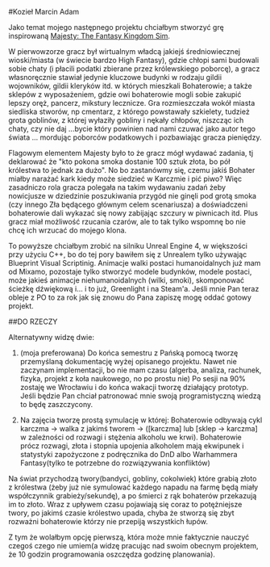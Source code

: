#Kozieł Marcin Adam

Jako temat mojego następnego projektu chciałbym stworzyć grę inspirowaną [Majesty: The Fantasy Kingdom Sim](https://www.youtube.com/watch?v=N-2XpXHf0RE).

W pierwowzorze gracz był wirtualnym władcą jakiejś średniowiecznej wioski/miasta (w świecie bardzo High Fantasy), gdzie chłopi sami budowali sobie chaty (i płacili podatki zbierane przez królewskiego poborcę), a gracz własnoręcznie stawiał jedynie kluczowe budynki w rodzaju gildii wojowników, gildii kleryków itd. w których mieszkali Bohaterowie; a także sklepów z wyposażeniem, gdzie owi bohaterowie mogli sobie zakupić lepszy oręż, pancerz, mikstury lecznicze.
Gra rozmieszczała wokół miasta siedliska stworów, np cmentarz, z którego powstawały szkielety, tudzież grota goblinów, z której wyłaziły gobliny i nękały chłopów, niszcząc ich chaty, czy nie daj ...bycie który powinien nad nami czuwać jako autor tego świata ... mordując poborców podatkowych i pozbawiając gracza pieniędzy.

Flagowym elementem Majesty było to że gracz mógł wydawać zadania, tj deklarować że "kto pokona smoka dostanie 100 sztuk złota, bo pół królestwa to jednak za dużo". No bo zastanówmy się, czemu jakiś Bohater miałby narażać kark kiedy może siedzieć w Karczmie i pić piwo? Więc zasadniczo rola gracza polegała na takim wydawaniu zadań żeby nowicjusze w dziedzinie poszukiwania przygód nie ginęli pod grotą smoka (czy innego Zła będącego głównym celem scenariusza) a doświadczeni bohaterowie dali wykazać się nowy zabijając szczury w piwnicach itd. Plus gracz miał możliwość rzucania czarów, ale to tak tylko wspomnę bo nie chcę ich wrzucać do mojego klona.

To powyższe chciałbym zrobić na silniku Unreal Engine 4, w większości przy użyciu C++, bo do tej pory bawiłem się z Unrealem tylko używając Blueprint Visual Scriptinig. Animacje walki postaci humanoidalnych już mam od Mixamo, pozostaje tylko stworzyć modele budynków, modele postaci, może jakieś animacje niehumanoidalnych (wilki, smoki), skomponować ścieżkę dźwiękową i... i to już, Greenlight i na Steam'a. Jeśli mnie Pan teraz obleje z PO to za rok jak się znowu do Pana zapiszę mogę oddać gotowy projekt.

##DO RZECZY

Alternatywny widzę dwie: 

1. (moja preferowana) Do końca semestru z Pańską pomocą tworzę przemyślaną dokumentację wyżej opisanego projektu. Nawet nie zaczynam implementacji, bo nie mam czasu (algerba, analiza, rachunek, fizyka, projekt z koła naukowego, no po prostu nie) Po sesji na 90% zostaję we Wrocławiu i do końca wakacji tworzę działający prototyp. Jeśli będzie Pan chciał patronować mnie swoją programistyczną wiedzą to będę zaszczycony.

2. Na zajęcia tworzę prostą symulację w której:
Bohaterowie odbywają cykl karczma -> walka z jakimś tworem -> ([karczma] lub [sklep -> karczma] w zależności od rozwagi i stężenia alkoholu we krwi). Bohaterowie prócz rozwagi, złota i stopnia upojenia alkoholem mają ekwipunek i statystyki zapożyczone z podręcznika do DnD albo Warhammera Fantasy(tylko te potrzebne do rozwiązywania konfliktów)

Na świat przychodzą twory(bandyci, gobliny, cokolwiek) które grabią złoto z królestwa (żeby już nie symulować każdego napadu na farmę będą miały współczynnik grabieży/sekundę), a po śmierci z rąk bohaterów przekazują im to złoto. Wraz z upływem czasu pojawiają się coraz to potężniejsze twory, po jakimś czasie królestwo upada, chyba że stworzą się zbyt rozważni bohaterowie którzy nie przepiją wszystkich łupów.

Z tym że wolałbym opcję pierwszą, która może mnie faktycznie nauczyć czegoś czego nie umiem(a widzę pracując nad swoim obecnym projektem, że 10 godzin programowania oszczędza godzinę planowania).
